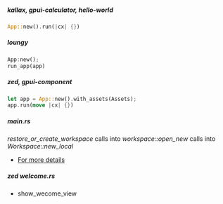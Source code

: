 
##### kallax, gpui-calculator, hello-world

```rust
App::new().run(|cx| {})
```

##### loungy

```rust
App:new();
run_app(app)
```

##### zed, gpui-component

```rust
let app = App::new().with_assets(Assets);
app.run(move |cx| {})
```

##### main.rs

*restore_or_create_workspace* calls into *workspace::open_new* calls into *Workspace::new_local*

- [For more details](./workspace.md)

##### zed welcome.rs

- show_wecome_view
